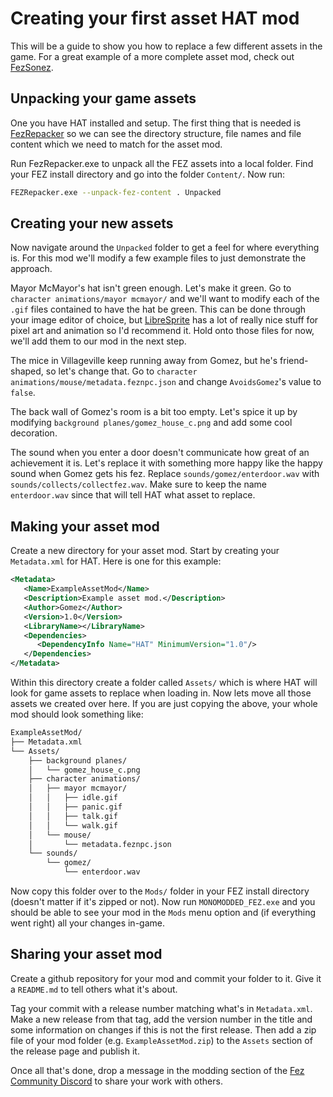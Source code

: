 # Creating your first asset HAT mod

This will be a guide to show you how to replace a few different assets in the game. For a great example of a more complete asset mod, check out [FezSonez](https://github.com/FEZModding/FezSonezSkin).

## Unpacking your game assets

One you have HAT installed and setup. The first thing that is needed is [FezRepacker](https://github.com/FEZModding/FEZRepacker/releases/latest) so we can see the directory structure, file names and file content which we need to match for the asset mod.

Run FezRepacker.exe to unpack all the FEZ assets into a local folder. Find your FEZ install directory and go into the folder `Content/`. Now run:

```bash
FEZRepacker.exe --unpack-fez-content . Unpacked
```

## Creating your new assets

Now navigate around the `Unpacked` folder to get a feel for where everything is. For this mod we'll modify a few example files to just demonstrate the approach.

Mayor McMayor's hat isn't green enough. Let's make it green. Go to `character animations/mayor mcmayor/` and we'll want to modify each of the `.gif` files contained to have the hat be green. This can be done through your image editor of choice, but [LibreSprite](https://libresprite.github.io/) has a lot of really nice stuff for pixel art and animation so I'd recommend it. Hold onto those files for now, we'll add them to our mod in the next step.

The mice in Villageville keep running away from Gomez, but he's friend-shaped, so let's change that. Go to `character animations/mouse/metadata.feznpc.json` and change `AvoidsGomez`'s value to `false`.

The back wall of Gomez's room is a bit too empty. Let's spice it up by modifying `background planes/gomez_house_c.png` and add some cool decoration.

The sound when you enter a door doesn't communicate how great of an achievement it is. Let's replace it with something more happy like the happy sound when Gomez gets his fez. Replace `sounds/gomez/enterdoor.wav` with `sounds/collects/collectfez.wav`. Make sure to keep the name `enterdoor.wav` since that will tell HAT what asset to replace.

## Making your asset mod

Create a new directory for your asset mod. Start by creating your `Metadata.xml` for HAT. Here is one for this example:

```xml
<Metadata>
   <Name>ExampleAssetMod</Name>
   <Description>Example asset mod.</Description>
   <Author>Gomez</Author>
   <Version>1.0</Version>
   <LibraryName></LibraryName>
   <Dependencies>
      <DependencyInfo Name="HAT" MinimumVersion="1.0"/>
   </Dependencies>
</Metadata>
```

Within this directory create a folder called `Assets/` which is where HAT will look for game assets to replace when loading in. Now lets move all those assets we created over here. If you are just copying the above, your whole mod should look something like:

```txt
ExampleAssetMod/
├── Metadata.xml
└── Assets/
    ├── background planes/
    │   └── gomez_house_c.png
    ├── character animations/
    │   ├── mayor mcmayor/
    │   │   ├── idle.gif
    │   │   ├── panic.gif
    │   │   ├── talk.gif
    │   │   └── walk.gif
    │   └── mouse/
    │       └── metadata.feznpc.json
    └── sounds/
        └── gomez/
            └── enterdoor.wav
```

Now copy this folder over to the `Mods/` folder in your FEZ install directory (doesn't matter if it's zipped or not). Now run `MONOMODDED_FEZ.exe` and you should be able to see your mod in the `Mods` menu option and (if everything went right) all your changes in-game.

## Sharing your asset mod

Create a github repository for your mod and commit your folder to it. Give it a `README.md` to tell others what it's about.

Tag your commit with a release number matching what's in `Metadata.xml`. Make a new release from that tag, add the version number in the title and some information on changes if this is not the first release. Then add a zip file of your mod folder (e.g. `ExampleAssetMod.zip`) to the `Assets` section of the release page and publish it.

Once all that's done, drop a message in the modding section of the [Fez Community Discord](https://discord.gg/wwVB86HhJz) to share your work with others.
